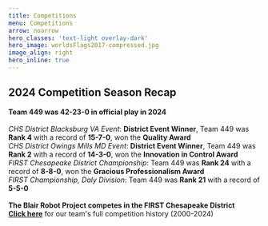 ```yaml
---
title: Competitions
menu: Competitions
arrow: noarrow
hero_classes: 'text-light overlay-dark'
hero_image: worldsFlags2017-compressed.jpg
image_align: right
hero_inline: true
---
```


## **2024 Competition Season Recap**	
**Team 449 was 42-23-0 in official play in 2024** <br>
<br>
*CHS District Blacksburg VA Event*: **District Event Winner**, Team 449 was **Rank 4** with a record of **15-7-0**, won the **Quality Award**<br>
*CHS District Owings Mills MD Event*: **District Event Winner**, Team 449 was **Rank 2** with a record of **14-3-0**, won the **Innovation in Control Award** <br>
*FIRST Chesapeake District Championship*: Team 449 was **Rank 24** with a record of **8-8-0**, won the **Gracious Professionalism Award**  <br>
*FIRST Championship, Daly Division*: Team 449 was **Rank 21** with a record of **5-5-0** <br><br>
****The Blair Robot Project competes in the FIRST Chesapeake District**** <br>
**[Click here](https://www.thebluealliance.com/team/449/2024)** for our team's full competition history (2000-2024)
